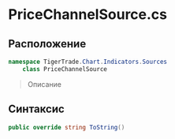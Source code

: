 
# PriceChannelSource.cs
## Расположение
```csharp
namespace TigerTrade.Chart.Indicators.Sources  
    class PriceChannelSource
```

> Описание

## Синтаксис
```csharp
public override string ToString()
```
